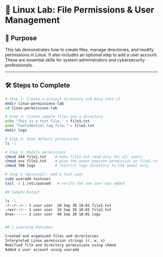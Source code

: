 # 🐧 Linux Lab: File Permissions & User Management

## 📌 Purpose
This lab demonstrates how to create files, manage directories, and modify permissions in Linux. It also includes an optional step to add a user account. These are essential skills for system administrators and cybersecurity professionals.

---

## 🛠 Steps to Complete

```bash
# Step 1: Create a project directory and move into it
mkdir linux-permissions-lab
cd linux-permissions-lab

# Step 2: Create sample files and a directory
echo "This is a test file." > file1.txt
echo "Confidential log file." > file2.txt
mkdir logs

# Step 3: View default permissions
ls -l

# Step 4: Modify permissions
chmod 444 file1.txt    # make file1.txt read-only for all users
chmod u+x file2.txt    # give the owner execute permission on file2.txt
chmod 700 logs         # restrict logs directory to the owner only

# Step 5 (Optional): Add a test user
sudo useradd testuser
tail -n 1 /etc/passwd   # verify the new user was added

## Sample Output

ls -l
-r--r--r-- 1 user user  20 Sep 30 18:01 file1.txt
-rwxr--r-- 1 user user  24 Sep 30 18:01 file2.txt
drwx------ 2 user user  40 Sep 30 18:01 logs


## 🎯 Learning Outcomes

Created and organized files and directories
Interpreted Linux permission strings (r, w, x)
Modified file and directory permissions using chmod
Added a user account using useradd












